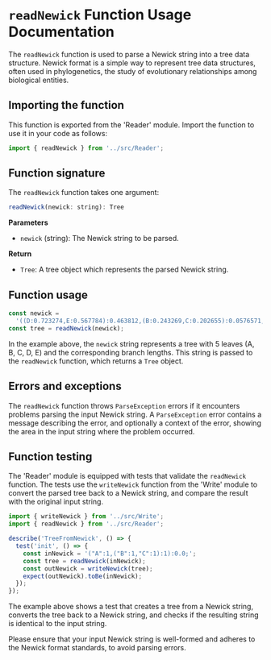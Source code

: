 # `readNewick` Function Usage Documentation

The `readNewick` function is used to parse a Newick string into a tree data structure. Newick format is a simple way to represent tree data structures, often used in phylogenetics, the study of evolutionary relationships among biological entities.

## Importing the function

This function is exported from the 'Reader' module. Import the function to use it in your code as follows:

```javascript
import { readNewick } from '../src/Reader';
```

## Function signature

The `readNewick` function takes one argument:

```javascript
readNewick(newick: string): Tree
```

**Parameters**

- `newick` (string): The Newick string to be parsed.

**Return**

- `Tree`: A tree object which represents the parsed Newick string.

## Function usage

```javascript
const newick =
  '((D:0.723274,E:0.567784):0.463812,(B:0.243269,C:0.202655):0.0576571,A:0.622173);';
const tree = readNewick(newick);
```

In the example above, the `newick` string represents a tree with 5 leaves (A, B, C, D, E) and the corresponding branch lengths. This string is passed to the `readNewick` function, which returns a `Tree` object.

## Errors and exceptions

The `readNewick` function throws `ParseException` errors if it encounters problems parsing the input Newick string. A `ParseException` error contains a message describing the error, and optionally a context of the error, showing the area in the input string where the problem occurred.

## Function testing

The 'Reader' module is equipped with tests that validate the `readNewick` function. The tests use the `writeNewick` function from the 'Write' module to convert the parsed tree back to a Newick string, and compare the result with the original input string.

```javascript
import { writeNewick } from '../src/Write';
import { readNewick } from '../src/Reader';

describe('TreeFromNewick', () => {
  test('init', () => {
    const inNewick = '("A":1,("B":1,"C":1):1):0.0;';
    const tree = readNewick(inNewick);
    const outNewick = writeNewick(tree);
    expect(outNewick).toBe(inNewick);
  });
});
```

The example above shows a test that creates a tree from a Newick string, converts the tree back to a Newick string, and checks if the resulting string is identical to the input string.

Please ensure that your input Newick string is well-formed and adheres to the Newick format standards, to avoid parsing errors.
